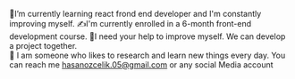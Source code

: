  💫I’m currently learning react frond end developer and I'm constantly improving myself.
  ✍️I'm currently enrolled in a 6-month front-end development course.
 💪I need your help to improve myself. We can develop a project together.  
 🌙 I am someone who likes to research and learn new things every day.
 You can reach me hasanozcelik.05@gmail.com or any social Media account 
